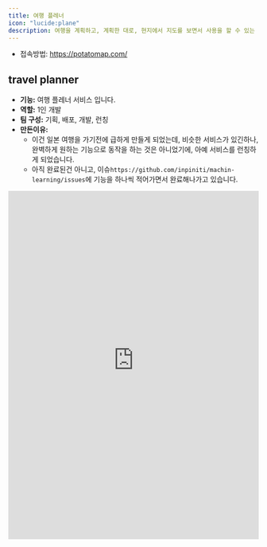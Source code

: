 ```yaml
---
title: 여행 플레너
icon: "lucide:plane"
description: 여행을 계획하고, 계획한 대로, 현지에서 지도를 보면서 사용을 할 수 있는 서비스 입니다.
---
```


- 접속방법: https://potatomap.com/

## travel planner

- **기능:** 여행 플레너 서비스 입니다.
- **역할:** 1인 개발
- **팀 구성:** 기획, 배포, 개발, 런칭
- **만든이유:**
  - 이건 일본 여행을 가기전에 급하게 만들게 되었는데, 비슷한 서비스가 있긴하나, 완벽하게 원하는 기능으로 동작을 하는 것은 아니었기에, 아예 서비스를 런칭하게 되었습니다.
  - 아직 완료된건 아니고, 이슈`https://github.com/inpiniti/machin-learning/issues`에 기능을 하나씩 적어가면서 완료해나가고 있습니다.

<div class="flex flex-col gap-6">
  <div class="border rounded-lg shadow-md">
    <iframe src="https://travel-map-sable.vercel.app/" height="700" width="100%" class="rounded-lg" scrolling="no" frameborder="0"></iframe>
  </div>
</div>